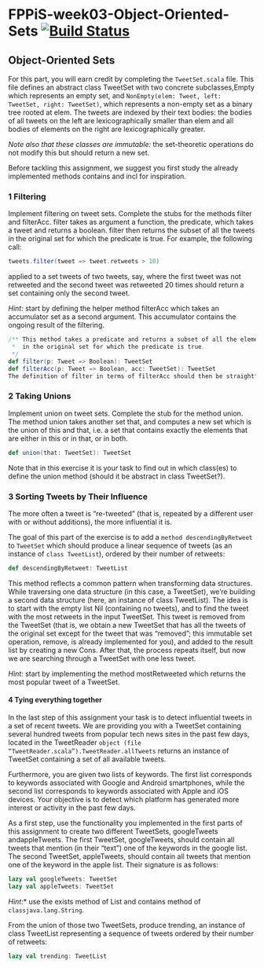 # FPPiS-week03-Object-Oriented-Sets [![Build Status](https://travis-ci.org/christiangda/FPPiS-week03-Object-Oriented-Sets.png)](https://travis-ci.org/christiangda/FPPiS-week03-Object-Oriented-Sets)

## Object-Oriented Sets

For this part, you will earn credit by completing the `TweetSet.scala` file.
This file defines an abstract class TweetSet with two concrete subclasses,Empty
which represents an empty set, and
`NonEmpty(elem: Tweet, left: TweetSet, right: TweetSet)`, which represents a
non-empty set as a binary tree rooted at elem. The tweets are indexed by their
text bodies: the bodies of all tweets on the left are lexicographically smaller
than elem and all bodies of elements on the right are lexicographically greater.

*Note also that these classes are immutable:* the set-theoretic operations do
not modify this but should return a new set.

Before tackling this assignment, we suggest you first study the already
implemented methods contains and incl for inspiration.

### 1 Filtering

Implement filtering on tweet sets. Complete the stubs for the methods filter and
filterAcc. filter takes as argument a function, the predicate, which takes a
tweet and returns a boolean. filter then returns the subset of all the tweets
in the original set for which the predicate is true.
For example, the following call:

```scala
tweets.filter(tweet => tweet.retweets > 10)
```

applied to a set tweets of two tweets, say, where the first tweet was not
retweeted and the second tweet was retweeted 20 times should return a set
containing only the second tweet.

*Hint:* start by defining the helper method filterAcc which takes an accumulator
set as a second argument. This accumulator contains the ongoing result of the
filtering.

```scala
/** This method takes a predicate and returns a subset of all the elements
 *  in the original set for which the predicate is true.
 */
def filter(p: Tweet => Boolean): TweetSet
def filterAcc(p: Tweet => Boolean, acc: TweetSet): TweetSet
The definition of filter in terms of filterAcc should then be straightforward.
```

### 2 Taking Unions

Implement union on tweet sets. Complete the stub for the method union. The
method union takes another set that, and computes a new set which is the union
of this and that, i.e. a set that contains exactly the elements that are either
in this or in that, or in both.

```scala
def union(that: TweetSet): TweetSet
```

Note that in this exercise it is your task to find out in which class(es) to
define the union method (should it be abstract in class TweetSet?).

### 3 Sorting Tweets by Their Influence

The more often a tweet is “re-tweeted” (that is, repeated by a different user
  with or without additions), the more influential it is.

The goal of this part of the exercise is to add a `method descendingByRetweet`
to `TweetSet` which should produce a linear sequence of
tweets (as an instance of `class TweetList`), ordered by their number
of retweets:

```scala
def descendingByRetweet: TweetList
```

This method reflects a common pattern when transforming data structures. While
traversing one data structure (in this case, a TweetSet), we’re building a
second data structure (here, an instance of class TweetList). The idea is to
start with the empty list Nil (containing no tweets), and to find the tweet with
the most retweets in the input TweetSet. This tweet is removed from the TweetSet
(that is, we obtain a new TweetSet that has all the tweets of the original set
  except for the tweet that was “removed”; this immutable set operation, remove,
  is already implemented for you), and added to the result list by creating a
  new Cons. After that, the process repeats itself, but now we are searching
  through a TweetSet with one less tweet.

*Hint:* start by implementing the method mostRetweeted which returns the most
popular tweet of a TweetSet.

#### 4 Tying everything together

In the last step of this assignment your task is to detect influential tweets
in a set of recent tweets. We are providing you with a TweetSet containing
several hundred tweets from popular tech news sites in the past few days,
located in the TweetReader
`object (file “TweetReader.scala”).TweetReader.allTweets` returns an instance
of TweetSet containing a set of all available tweets.

Furthermore, you are given two lists of keywords. The first list corresponds to
keywords associated with Google and Android smartphones, while the second list
corresponds to keywords associated with Apple and iOS devices. Your objective is
to detect which platform has generated more interest or activity in the past
few days.

As a first step, use the functionality you implemented in the first parts of
this assignment to create two different TweetSets, googleTweets andappleTweets.
The first TweetSet, googleTweets, should contain all tweets that mention
(in their “text”) one of the keywords in the google list. The second TweetSet,
appleTweets, should contain all tweets that mention one of the keyword in the
apple list. Their signature is as follows:

```scala
lazy val googleTweets: TweetSet
lazy val appleTweets: TweetSet
```

*Hint:** use the exists method of List and contains method
of `classjava.lang.String`.

From the union of those two TweetSets, produce trending, an instance of class
TweetList representing a sequence of tweets ordered by their number
of retweets:

```scala
lazy val trending: TweetList
```
